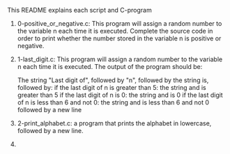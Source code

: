 This README explains each script and C-program
1. 0-positive_or_negative.c: This program will assign a random number to the variable n each time it is executed. Complete the source code in order to print whether the number stored in the variable n is positive or negative.
2. 1-last_digit.c: This program will assign a random number to the variable n each time it is executed.
The output of the program should be:

    The string "Last digit of", followed by
    "n", followed by
    the string is, followed by:
        if the last digit of n is greater than 5: the string and is greater than 5
        if the last digit of n is 0: the string and is 0
        if the last digit of n is less than 6 and not 0: the string and is less than 6 and not 0
    followed by a new line
3. 2-print_alphabet.c:  a program that prints the alphabet in lowercase, followed by a new line.
4. 
